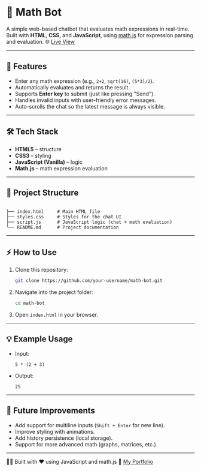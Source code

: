 # 📐 Math Bot

A simple web-based chatbot that evaluates math expressions in real-time.  
Built with **HTML**, **CSS**, and **JavaScript**, using [math.js](https://mathjs.org/) for expression parsing and evaluation.
🌐 [Live View](https://rakshitgupta9.github.io/MathBot/)

---

## 🚀 Features
- Enter any math expression (e.g., `2+2`, `sqrt(16)`, `(5*3)/2`).
- Automatically evaluates and returns the result.
- Supports **Enter key** to submit (just like pressing "Send").
- Handles invalid inputs with user-friendly error messages.
- Auto-scrolls the chat so the latest message is always visible.

---

## 🛠️ Tech Stack
- **HTML5** – structure
- **CSS3** – styling
- **JavaScript (Vanilla)** – logic
- **Math.js** – math expression evaluation

---

## 📂 Project Structure
```

├── index.html     # Main HTML file
├── styles.css     # Styles for the chat UI
├── script.js      # JavaScript logic (chat + math evaluation)
└── README.md      # Project documentation

````

---

## ⚡ How to Use
1. Clone this repository:
   ```bash
   git clone https://github.com/your-username/math-bot.git
    ```

2. Navigate into the project folder:

   ```bash
   cd math-bot
   ```
3. Open `index.html` in your browser.

---

## 💡 Example Usage

* Input:

  ```
  5 * (2 + 3)
  ```
* Output:

  ```
  25
  ```

---

## 🎯 Future Improvements

* Add support for multiline inputs (`Shift + Enter` for new line).
* Improve styling with animations.
* Add history persistence (local storage).
* Support for more advanced math (graphs, matrices, etc.).



---

👨‍💻 Built with ❤️ using JavaScript and math.js
🔗 [My Portfolio](https://rakshitgupta9.github.io/Portfolio/)  

